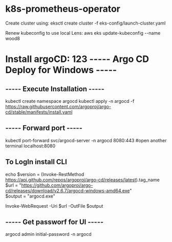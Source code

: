 # k8s-prometheus-operator

Create cluster using:
eksctl create cluster -f eks-config/launch-cluster.yaml

Renew kubeconfig to use local Lens:
aws eks update-kubeconfig --name wood8

Install argoCD:  123
----- Argo CD Deploy for Windows -----
==================================

----- Execute Installation -----
----------------------
kubectl create namespace argocd
kubectl apply -n argocd -f https://raw.githubusercontent.com/argoproj/argo-cd/stable/manifests/install.yaml

----- Forward port  -----
----------------------
kubectl port-forward svc/argocd-server -n argocd 8080:443
#open another terminal
localhost:8080

To LogIn install CLI
----------------------
echo $version = (Invoke-RestMethod https://api.github.com/repos/argoproj/argo-cd/releases/latest).tag_name  
$url = "https://github.com/argoproj/argo-cd/releases/download/v2.6.7/argocd-windows-amd64.exe"  
$output = "argocd.exe"  

Invoke-WebRequest -Uri $url -OutFile $output

----- Get passworf for UI -----
----------------------
argocd admin initial-password -n argocd
